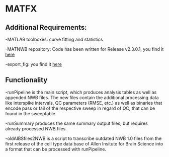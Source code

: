 MATFX
======

Additional Requirements:
-------
-MATLAB toolboxes:  curve fitting and statistics

-MATNWB repository: Code has been written for Release v2.3.0.1, you find it [here](https://github.com/NeurodataWithoutBorders/matnwb)

-export_fig:  you find it [here](https://www.mathworks.com/matlabcentral/fileexchange/23629-export_fig)

Functionality
-------
-runPipeline is the main script, which produces analysis tables as well as appended NWB files. The new files contain the additional processing data like interspike intervals, QC parameters (RMSE, etc.) as well as binaries that encode pass or fail of the respective sweep in regard of QC, that can be found in the sweeptable.

-runSummary produces the same summary output files, but requires already processed NWB files.

-oldAIBSfiles2NWB is a script to transcribe outdated NWB 1.0 files from the first release of the cell type data base of Allen Insitute for Brain Science into a format that can be processed with runPipeline.
